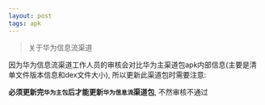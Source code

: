 ```yaml
---
layout: post
tags: apk
---
```


> 关于华为信息流渠道

因为华为信息流渠道工作人员的审核会对比华为主渠道包apk内部信息(主要是清单文件版本信息和dex文件大小), 所以更新此渠道包时需要注意:

**必须更新完`华为主包`后才能更新`华为信息流`渠道包**, 不然审核不通过
